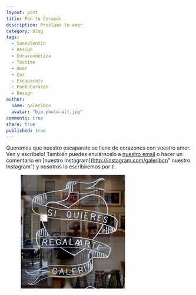 ```yaml
---
layout: post
title: Pon tu Corazón
description: Proclama tu amor
category: blog
tags: 
  - SanValentín
  - Design
  - Corazondetiza
  - Testimo
  - Amor
  - Cor
  - Escaparate
  - PontuCorazon
  - Design
author: 
  name: galeribcn
  avatar: "bio-photo-alt.jpg"
comments: true
share: true
published: true
---
```


Queremos que nuestro escaparate se llene de corazones con vuestro amor. Ven y escríbelo! También puedes enviárnoslo a  [nuestro email](mailto:info@galeribcn.com) o hacer un comentario en [nuestro Instagram](http://instagram.com/galeribcn" nuestro Instagram") y nosotros lo escribiremos por ti.
<figure>
	<a href="/images/COR - copia.jpg"><img src="/images/COR - copia.jpg" alt="San Valentin en galeribcn"></a>
</figure>
